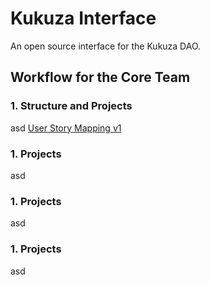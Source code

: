 # Kukuza Interface
An open source interface for the Kukuza DAO.

## Workflow for the Core Team

### 1. Structure and Projects
asd
[User Story Mapping v1](https://github.com/Kukuza/kukuza-interface/projects/1)

### 1. Projects
asd

### 1. Projects
asd

### 1. Projects
asd
